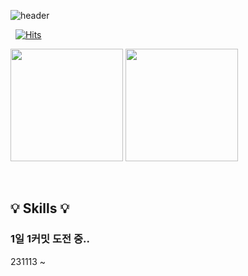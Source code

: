 <!--
**gabean13/gabean13** is a ✨ _special_ ✨ repository because its `README.md` (this file) appears on your GitHub profile.

Here are some ideas to get you started:

- 🔭 I’m currently working on ...
- 🌱 I’m currently learning ...
- 👯 I’m looking to collaborate on ...
- 🤔 I’m looking for help with ...
- 💬 Ask me about ...
- 📫 How to reach me: ...
- 😄 Pronouns: ...
- ⚡ Fun fact: ...
-->
<div align="left"> 
  
![header](https://capsule-render.vercel.app/api?type=transparent&color=auto&height=120&section=header&text=Welcome%20to%20Gabin's%20GitHub😋&render&fontSize=50&fontColor=black&animation=twinkling&fontAlign=50&fontAlignY=50)

&nbsp;
[![Hits](https://hits.seeyoufarm.com/api/count/incr/badge.svg?url=https%3A%2F%2Fgithub.com%2Fgabean13&count_bg=%23257029&title_bg=%232C3105&icon=mixcloud.svg&icon_color=%23FFFFFF&title=Today&edge_flat=false)](https://hits.seeyoufarm.com)
&nbsp;

  <img src="https://github-readme-stats.vercel.app/api?username=gabean13&theme=vue&show_icons=true" height="180"/>
  <img src="https://github-readme-stats.vercel.app/api/top-langs/?username=gabean13&exclude_repo=dkssud8150.github.io&layout=compact&theme=vue" height="180"/>

&nbsp;
&nbsp;

## :bulb: Skills :bulb:

### 1일 1커밋 도전 중..
231113 ~
</div>
